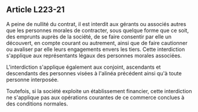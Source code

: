 Article L223-21
----
A peine de nullité du contrat, il est interdit aux gérants ou associés autres
que les personnes morales de contracter, sous quelque forme que ce soit, des
emprunts auprès de la société, de se faire consentir par elle un découvert, en
compte courant ou autrement, ainsi que de faire cautionner ou avaliser par elle
leurs engagements envers les tiers. Cette interdiction s'applique aux
représentants légaux des personnes morales associées.

L'interdiction s'applique également aux conjoint, ascendants et descendants des
personnes visées à l'alinéa précédent ainsi qu'à toute personne interposée.

Toutefois, si la société exploite un établissement financier, cette interdiction
ne s'applique pas aux opérations courantes de ce commerce conclues à des
conditions normales.
